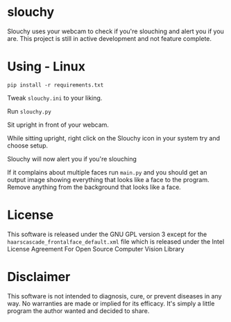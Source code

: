 # slouchy
Slouchy uses your webcam to check if you're slouching and alert you if you are. This project is still in active development and not feature complete.

# Using - Linux
`pip install -r requirements.txt`

Tweak `slouchy.ini` to your liking.

Run `slouchy.py`

Sit upright in front of your webcam.

While sitting upright, right click on the Slouchy icon in your system try and choose setup.

Slouchy will now alert you if you're slouching

If it complains about multiple faces run `main.py` and you should get an output image showing everything that looks like a face to the program. Remove anything from the background that looks like a face.

# License
This software is released under the GNU GPL version 3 except for the `haarscascade_frontalface_default.xml` file which is released under the Intel License Agreement For Open Source Computer Vision Library

# Disclaimer
This software is not intended to diagnosis, cure, or prevent diseases in any way. No warranties are made or implied for its efficacy. It's simply a little program the author wanted and decided to share.
